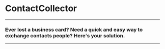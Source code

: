# ContactCollector
***
### Ever lost a business card? Need a quick and easy way to exchange contacts people? Here's your solution.

***
